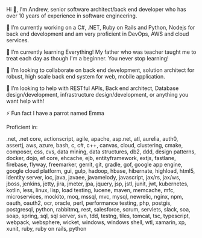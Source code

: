 Hi 👋, I'm Andrew, senior software architect/back end developer who has over 10 years of experience in software engineering.

🔭 I’m currently working on a C#, .NET, Ruby on Rails and Python, Nodejs for back end development and am very proficient in DevOps, AWS and cloud services.

🌱 I’m currently learning Everything! My father who was teacher taught me to treat each day as though I'm a beginner. You never stop learning!

👯 I’m looking to collaborate on back end development, solution architect for robust, high scale back end system for web, mobile application.

🤝 I’m looking to help with RESTful APIs, Back end architect, Database design/development, infrastructure design/development, or anything you want help with!


⚡ Fun fact I have a parrot named Emma


Proficient in: 

.net, .net core, actionscript, agile, apache, asp.net, atl, aurelia, auth0, assertj, aws, azure, bash, c, c#, c++, canvas, cloud, clustering, cmake, composer, css, cvs, data mining, data structures, db2, ddd, design patterns, docker, dojo, ef core, ehcache, ejb, entityframework, extjs, fastlane, firebase, flyway, freemarker, gerrit, git, gradle, gof, google app engine, google cloud platform, gui, gulp, hadoop, hbase, hibernate, highload, html5, identity server, ioc, java, javaee, javamelody, javascript, jax/rs, jax/ws, jboss, jenkins, jetty, jira, jmeter, jpa, jquery, jsp, jstl, junit, jwt, kubernetes, kotlin, less, linux, lisp, load testing, lucene, maven, memcache, mfc, microservices, mockito, moq, mssql, mvc, mysql, newrelic, nginx, npm, oauth, oauth2, ocr, oracle, perl, performance testing, php, postgis, postgresql, python, rabbitmq, rest, salesforce, scrum, servlets, slack, soa, soap, spring, sql, sql server, svn, tdd, testng, tiles, tomcat, tsc, typescript, webpack, websphere, wicket, windows, windows shell, wtl, xamarin, xp, xunit, ruby, ruby on rails, python
